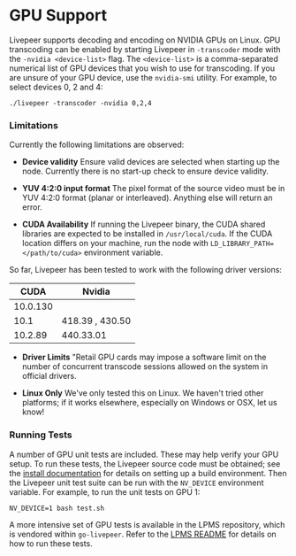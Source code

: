 # GPU Support

Livepeer supports decoding and encoding on NVIDIA GPUs on Linux. GPU
transcoding can be enabled by starting Livepeer in `-transcoder` mode with the
`-nvidia <device-list>` flag. The `<device-list>` is a comma-separated
numerical list of GPU devices that you wish to use for transcoding. If you are
unsure of your GPU device, use the `nvidia-smi` utility. For example, to select
devices 0, 2 and 4:

```
./livepeer -transcoder -nvidia 0,2,4
```

### Limitations

Currently the following limitations are observed:

* **Device validity** Ensure valid devices are selected when starting up the node. Currently there is no start-up check to ensure device validity.

* **YUV 4:2:0 input format** The pixel format of the source video must be in YUV 4:2:0 format (planar or
interleaved). Anything else will return an error.

* **CUDA Availability** If running the Livepeer binary, the CUDA shared libraries are expected to be installed in `/usr/local/cuda`. If the CUDA location differs on your machine, run the node with `LD_LIBRARY_PATH=</path/to/cuda>` environment variable.

So far, Livepeer has been tested  to work with the following driver versions:

CUDA | Nvidia
--|--
10.0.130 |
10.1 | 418.39 , 430.50
10.2.89 | 440.33.01

* **Driver Limits** "Retail GPU cards may impose a software limit on the number of concurrent transcode sessions allowed on the system in official drivers.

* **Linux Only** We've only tested this on Linux. We haven't tried other platforms; if it works elsewhere, especially on Windows or OSX, let us know!

### Running Tests

A number of GPU unit tests are included. These may help verify your GPU setup.
To run these tests, the Livepeer source code must be obtained; see the
[install documentation](install.md) for details on setting up a build
environment. Then the Livepeer unit test suite can be run with the `NV_DEVICE`
environment variable. For example, to run the unit tests on GPU 1:

```
NV_DEVICE=1 bash test.sh
```

A more intensive set of GPU tests is available in the LPMS repository, which is vendored within `go-livepeer`. Refer to the [LPMS README](https://github.com/livepeer/lpms/blob/master/README.md) for details on how to run these tests.
